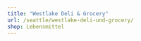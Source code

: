 ```yaml
---
title: "Westlake Deli & Grocery"
url: /seattle/westlake-deli-und-grocery/
shop: Lebensmittel
---
```

